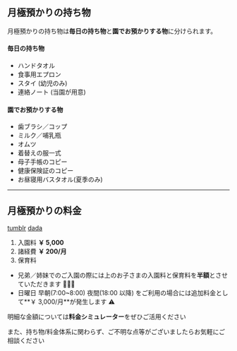 <!-- ## 月極預かりの持ち物 🎒 -->

## 月極預かりの持ち物

月極預かりの持ち物は**毎日の持ち物**と**園でお預かりする物**に分けられます。

<!-- ![as?fetch=hast](assets/mobile/svg/content.month.fee.svg) -->

#### 毎日の持ち物

* ハンドタオル
* 食事用エプロン
* スタイ (幼児のみ)
* 連絡ノート (当園が用意)

#### 園でお預かりする物

* 歯ブラシ／コップ
* ミルク／哺乳瓶
* オムツ
* 着替えの服一式
* 母子手帳のコピー
* 健康保険証のコピー
* お昼寝用バスタオル(夏季のみ)

---

<!-- ![as?fetch=bloburl&style=width:30%](assets/common/svg/button.camera.svg)
![as?fetch=hast&style=width:100%](assets/common/svg/button.camera.svg)
![as?style=height:100px;object-fit:contain](assets/common/svg/button.room.svg)
![](https://raw.githubusercontent.com/kthjm/nicohoi-media/master/dist/png/tra/rogo/1300_900_ennavi.png) -->

<!-- ## 月極預かりの料金 👛 -->

## 月極預かりの料金

[tumblr](http://www.tumblr.com/dashboard)
<a href="http://www.tumblr.com/dashboard">dada</a>

1. 入園料 **￥ 5,000**
   <!-- - 割引が発生するケースがございます (後述) -->
2. 諸経費 **￥ 200/月**
   <!-- - オムツ -->
3. 保育料

<!-- ![as?fetch=hast](../../common/svg/animation.rogo.svg) -->

<!-- ![as?fetch=hast](assets/mobile/svg/content.month.fee.svg) -->

* 兄弟／姉妹でのご入園の際には上のお子さまの入園料と保育料を**半額**とさせていただきます 👩‍👧‍👦
* 日曜日 早朝(7:00~8:00) 夜間(18:00 以降) をご利用の場合には追加料金として**￥ 3,000/月**が発生します ⚠

明細な金額については**料金シミュレーター**をぜひご活用ください

また、持ち物/料金体系に関わらず、ご不明な点等がございましたらお気軽にご相談ください

<!-- ![as?fetch=bloburl&class=hoge&style=width:100px;position:relative;top:40px](assets/common/svg/button.simu.svg) -->

<!-- |          |               |
|:-:       |:-             |
|入園料    |￥5,000        |
|諸経費    |￥200/月       |
|保育料    |以下図| -->

<!-- ![assets/mobile/svg/content.month.fee.svg?layout=ghost]() -->

<!-- - 入園料 ￥5,000
- 諸経費 ￥200/月
- 保育料 以下図 -->

<!-- <img src="./svg/test.svg" height="500"></img>
<div>test</div> -->

<!-- ![monthfee](./svg/test.svg)
![ai]()
![Component]() -->

<!-- 画像をblobとして使いたいからuse alt instead src(uais)を使いたいケースもある。
あるいは、ghostを使うか否かは[src,true]でいいのか。
あー、それはDepthComponent側でassetsのkeyを見て判断してもらうか。
そこには`.png`/`.md`等のext情報があるはずなので。(果たしてほんとうにそうか)
keyよりもvalが`blob:`を含むか否かのが確実か。svgを文字列ではなくblobURLとして使いたいケースもあるだろうし。「含む」とかってレベルではなく`value.slice(0,5) === "blob:"`くらいじゃないとパフォーマンス的に悪い。

じゃあまとめると
- uais記法を使ったら、fetchoutのロジックにしたがってdataが作られる(blobURL or string)
- そいつらはfilepathをkeyにassetsに格納される
- `Depth`にて`remark-react`からassetsを使う、それは「srcを持たないimgは、そのaltをkeyにassetsからdataを選ぶ」
- その選ばれたdataの最初の五文字が`blob:`であるならばimg要素を使う。そうでなければ`<Ghost />`のchildrenとして使う。

だから肝は`![filepath,true]()`にあたるところ。ほんとうにこの形で「文字列としてGhostのchildrenとなることを希望する」を主張してもいいのか。どうゆう風に伝えるのがスマートか。

ちょっと待って。blobURLとして使うときもstyleとかを指定したいことはないか。大きさとか。そうゆう拡張性が確保されてない。 -->

<!-- ![alt](filepath)

![filepath]({ghost: true,style: {}})

![alt](filepath,{}) -->

<!-- ```md
![alt](filepath)

![filepath]({ghost: true,style: {}})

![alt](filepath,{})
```

`js`

```javascript
const k = 3;
```

`<Component />`

```javascript
<Component />
``` -->
